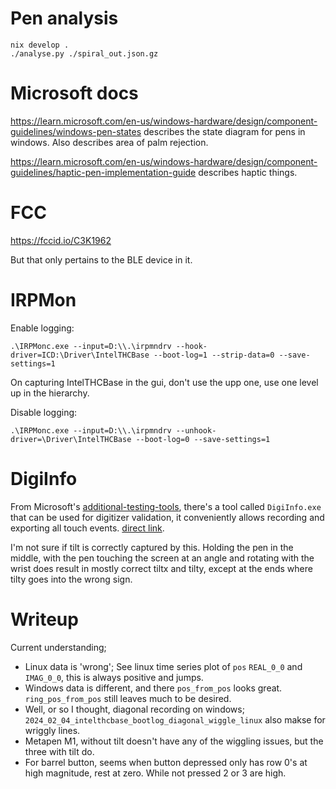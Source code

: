 # Pen analysis

```
nix develop .
./analyse.py ./spiral_out.json.gz
```

# Microsoft docs

https://learn.microsoft.com/en-us/windows-hardware/design/component-guidelines/windows-pen-states  describes the state diagram for pens in windows. Also describes area of palm rejection.

https://learn.microsoft.com/en-us/windows-hardware/design/component-guidelines/haptic-pen-implementation-guide describes haptic things.


# FCC

https://fccid.io/C3K1962

But that only pertains to the BLE device in it.

# IRPMon

Enable logging:
```
.\IRPMonc.exe --input=D:\\.\irpmndrv --hook-driver=ICD:\Driver\IntelTHCBase --boot-log=1 --strip-data=0 --save-settings=1
```

On capturing IntelTHCBase in the gui, don't use the upp one, use one level up in the hierarchy.

Disable logging:

```
.\IRPMonc.exe --input=D:\\.\irpmndrv --unhook-driver=\Driver\IntelTHCBase --boot-log=0 --save-settings=1
```

# DigiInfo

From Microsoft's [additional-testing-tools](https://learn.microsoft.com/en-us/windows-hardware/design/component-guidelines/simultaneous-pen-and-touch-validation#additional-testing-tools), there's a tool called `DigiInfo.exe` that can be used for digitizer validation, it conveniently allows recording and exporting all touch events. [direct link](https://download.microsoft.com/download/C/8/7/c8729e82-feca-482b-801d-f65979615003/digiinfo-19h1.zip).

I'm not sure if tilt is correctly captured by this. Holding the pen in the middle, with the pen touching the screen at an angle and rotating with the wrist does result in mostly correct tiltx and tilty, except at the ends where tilty goes into the wrong sign.


# Writeup

Current understanding;

- Linux data is 'wrong'; See linux time series plot of `pos` `REAL_0_0` and `IMAG_0_0`, this is always positive and jumps.
- Windows data is different, and there `pos_from_pos` looks great. `ring_pos_from_pos` still leaves much to be desired.
- Well, or so I thought, diagonal recording on windows; `2024_02_04_intelthcbase_bootlog_diagonal_wiggle_linux` also makse for wriggly lines.
- Metapen M1, without tilt doesn't have any of the wiggling issues, but the three with tilt do.
- For barrel button, seems when button depressed only has row 0's at high magnitude, rest at zero. While not pressed 2 or 3 are high.
